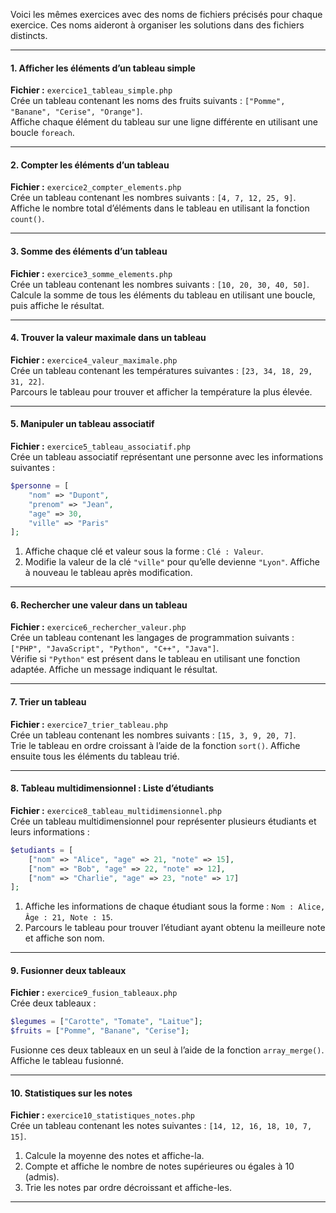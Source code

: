 Voici les mêmes exercices avec des noms de fichiers précisés pour chaque exercice. Ces noms aideront à organiser les solutions dans des fichiers distincts.

---

#### **1. Afficher les éléments d’un tableau simple**  
**Fichier :** `exercice1_tableau_simple.php`  
Crée un tableau contenant les noms des fruits suivants : `["Pomme", "Banane", "Cerise", "Orange"]`.  
Affiche chaque élément du tableau sur une ligne différente en utilisant une boucle `foreach`.

---

#### **2. Compter les éléments d’un tableau**  
**Fichier :** `exercice2_compter_elements.php`  
Crée un tableau contenant les nombres suivants : `[4, 7, 12, 25, 9]`.  
Affiche le nombre total d’éléments dans le tableau en utilisant la fonction `count()`.

---

#### **3. Somme des éléments d’un tableau**  
**Fichier :** `exercice3_somme_elements.php`  
Crée un tableau contenant les nombres suivants : `[10, 20, 30, 40, 50]`.  
Calcule la somme de tous les éléments du tableau en utilisant une boucle, puis affiche le résultat.

---

#### **4. Trouver la valeur maximale dans un tableau**  
**Fichier :** `exercice4_valeur_maximale.php`  
Crée un tableau contenant les températures suivantes : `[23, 34, 18, 29, 31, 22]`.  
Parcours le tableau pour trouver et afficher la température la plus élevée.

---

#### **5. Manipuler un tableau associatif**  
**Fichier :** `exercice5_tableau_associatif.php`  
Crée un tableau associatif représentant une personne avec les informations suivantes :  
```php
$personne = [
    "nom" => "Dupont",
    "prenom" => "Jean",
    "age" => 30,
    "ville" => "Paris"
];
```
1. Affiche chaque clé et valeur sous la forme : `Clé : Valeur`.  
2. Modifie la valeur de la clé `"ville"` pour qu’elle devienne `"Lyon"`. Affiche à nouveau le tableau après modification.

---

#### **6. Rechercher une valeur dans un tableau**  
**Fichier :** `exercice6_rechercher_valeur.php`  
Crée un tableau contenant les langages de programmation suivants :  
`["PHP", "JavaScript", "Python", "C++", "Java"]`.  
Vérifie si `"Python"` est présent dans le tableau en utilisant une fonction adaptée. Affiche un message indiquant le résultat.

---

#### **7. Trier un tableau**  
**Fichier :** `exercice7_trier_tableau.php`  
Crée un tableau contenant les nombres suivants : `[15, 3, 9, 20, 7]`.  
Trie le tableau en ordre croissant à l’aide de la fonction `sort()`. Affiche ensuite tous les éléments du tableau trié.

---

#### **8. Tableau multidimensionnel : Liste d’étudiants**  
**Fichier :** `exercice8_tableau_multidimensionnel.php`  
Crée un tableau multidimensionnel pour représenter plusieurs étudiants et leurs informations :  
```php
$etudiants = [
    ["nom" => "Alice", "age" => 21, "note" => 15],
    ["nom" => "Bob", "age" => 22, "note" => 12],
    ["nom" => "Charlie", "age" => 23, "note" => 17]
];
```
1. Affiche les informations de chaque étudiant sous la forme : `Nom : Alice, Âge : 21, Note : 15`.  
2. Parcours le tableau pour trouver l’étudiant ayant obtenu la meilleure note et affiche son nom.

---

#### **9. Fusionner deux tableaux**  
**Fichier :** `exercice9_fusion_tableaux.php`  
Crée deux tableaux :  
```php
$legumes = ["Carotte", "Tomate", "Laitue"];
$fruits = ["Pomme", "Banane", "Cerise"];
```
Fusionne ces deux tableaux en un seul à l’aide de la fonction `array_merge()`. Affiche le tableau fusionné.

---

#### **10. Statistiques sur les notes**  
**Fichier :** `exercice10_statistiques_notes.php`  
Crée un tableau contenant les notes suivantes : `[14, 12, 16, 18, 10, 7, 15]`.  
1. Calcule la moyenne des notes et affiche-la.  
2. Compte et affiche le nombre de notes supérieures ou égales à 10 (admis).  
3. Trie les notes par ordre décroissant et affiche-les.

---